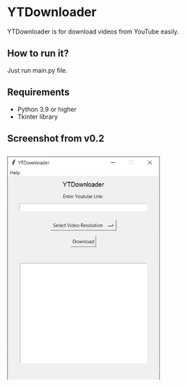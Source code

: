 <h1>YTDownloader</h1>

<p>YTDownloader is for download videos from YouTube easily.</p>

<h2>How to run it?</h2>

<p>Just run main.py file.</p>

<h2>Requirements</h2>

<ul>
    <li>Python 3.9 or higher</li>
    <li>Tkinter library</li>
</ul>

<h2>Screenshot from v0.2<h2>
<img src="./res/resdefault.png" width="350">